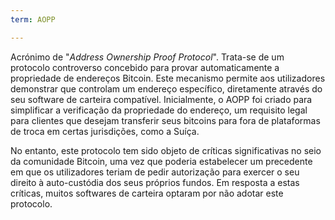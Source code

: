 ```yaml
---
term: AOPP

---
```

Acrónimo de "*Address Ownership Proof Protocol*". Trata-se de um protocolo controverso concebido para provar automaticamente a propriedade de endereços Bitcoin. Este mecanismo permite aos utilizadores demonstrar que controlam um endereço específico, diretamente através do seu software de carteira compatível. Inicialmente, o AOPP foi criado para simplificar a verificação da propriedade do endereço, um requisito legal para clientes que desejam transferir seus bitcoins para fora de plataformas de troca em certas jurisdições, como a Suíça.

No entanto, este protocolo tem sido objeto de críticas significativas no seio da comunidade Bitcoin, uma vez que poderia estabelecer um precedente em que os utilizadores teriam de pedir autorização para exercer o seu direito à auto-custódia dos seus próprios fundos. Em resposta a estas críticas, muitos softwares de carteira optaram por não adotar este protocolo.